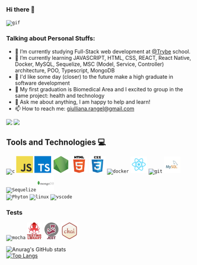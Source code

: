 ### Hi there 👋

<code><img height="100" src="https://media0.giphy.com/media/qT3NpahR7tGnOqqjng/giphy.gif?cid=ecf05e47fwbeu2wu5r3l0iglj8g61mdbyr405fc97uvpqsz0&rid=giphy.gif&ct=s" alt="gif" ></code>

### Talking about Personal Stuffs:

- 🔭 I’m currently studying Full-Stack web development at [@Trybe](https://www.betrybe.com/) school.
- 🌱 I’m currently learning JAVASCRIPT, HTML, CSS, REACT, React Native, Docker, MySQL, Sequelize, MSC (Model, Service, Controller) architecture, POO, Typescript, MongoDB
- 👯 I'd like some day (closer) to the future make a high graduate in software development
- 🤔 My first graduation is Biomedical Area and I excited to group in the same project: health and technology
- 💬 Ask me about anything, I am happy to help and learn!
- 📫 How to reach me: giulliana.rangel@gmail.com
<p align="left">
  <a href="#" alt="Gmail">
  <img src="https://img.shields.io/badge/-Gmail-FF0000?style=flat-square&labelColor=FF0000&logo=gmail&logoColor=white&link=https://mail.google.com/mail/u/0/?tab=rm&ogbl#inbox" /></a>
  <a href="#" alt="Linkedin">
  <img src="https://img.shields.io/badge/-Linkedin-0e76a8?style=flat-square&logo=Linkedin&logoColor=white&link=https://www.linkedin.com/in/giulliana-rangel-dev/" /></a>


## Tools and Technologies :computer:
		   
<code><img height="45" src="https://cdn.iconscout.com/icon/free/png-512/c-programming-569564.png" alt="c"/></code>
<code><img height="45" src="https://raw.githubusercontent.com/github/explore/80688e429a7d4ef2fca1e82350fe8e3517d3494d/topics/javascript/javascript.png" alt="Javascript"/></code>
<code><img height="45" src="https://raw.githubusercontent.com/github/explore/80688e429a7d4ef2fca1e82350fe8e3517d3494d/topics/typescript/typescript.png" alt="Typescript"/></code>
<code><img height="45" src="https://raw.githubusercontent.com/github/explore/80688e429a7d4ef2fca1e82350fe8e3517d3494d/topics/nodejs/nodejs.png" alt="Nodejs"/></code>
<code><img height="45" src="https://raw.githubusercontent.com/github/explore/80688e429a7d4ef2fca1e82350fe8e3517d3494d/topics/html/html.png" alt="HTML5"/></code>
<code><img height="45" src="https://raw.githubusercontent.com/github/explore/80688e429a7d4ef2fca1e82350fe8e3517d3494d/topics/css/css.png" alt="CSS"/></code>
<code><img height="45" src="https://cdn.jsdelivr.net/gh/devicons/devicon/icons/docker/docker-original-wordmark.svg"  alt="docker"/></code>
<code><img height="45" src="https://raw.githubusercontent.com/github/explore/80688e429a7d4ef2fca1e82350fe8e3517d3494d/topics/react/react.png" alt="React"/></code>
<code><img height="45" src="https://cdn.jsdelivr.net/gh/devicons/devicon/icons/github/github-original-wordmark.svg" alt="git"/></code>
<code><img height="45" src="https://raw.githubusercontent.com/github/explore/80688e429a7d4ef2fca1e82350fe8e3517d3494d/topics/mysql/mysql.png" alt="MySQL"/></code>
<code><img height="45" src="https://cdn.jsdelivr.net/gh/devicons/devicon/icons/sequelize/sequelize-plain-wordmark.svg" alt="Sequelize"/></code>
<code><img height="45" src="https://raw.githubusercontent.com/github/explore/80688e429a7d4ef2fca1e82350fe8e3517d3494d/topics/mongodb/mongodb.png" alt="MongoDB"/></code> 	
<code><img height="45" src="https://cdn.jsdelivr.net/gh/devicons/devicon/icons/python/python-original-wordmark.svg" alt="Phyton"/></code>
<code><img height="45" src="https://cdn.jsdelivr.net/gh/devicons/devicon/icons/linux/linux-original.svg" alt="linux"/></code>
<code><img height="45" src="https://cdn.jsdelivr.net/gh/devicons/devicon/icons/vscode/vscode-plain.svg" alt="vscode"/></code>
          
          
	

### Tests
	
<code><img height="45" src="https://cdn.jsdelivr.net/gh/devicons/devicon/icons/mocha/mocha-plain.svg" alt="mocha" /></code>
<code><img height="45" src="https://raw.githubusercontent.com/lucas-de-lima/Lucas-De-Lima/main/assets/png/TestingLibrary.png" alt="mocha" /></code>
<code><img height="45" src="https://raw.githubusercontent.com/lucas-de-lima/Lucas-De-Lima/main/assets/png/jest.png" alt="mocha" /></code>
<code><img height="45" src="https://raw.githubusercontent.com/lucas-de-lima/Lucas-De-Lima/main/assets/png/chai.png" alt="mocha" /></code>

 
 ![Anurag's GitHub stats](https://github-readme-stats.vercel.app/api?username=Giulliana-Rangel&show_icons=true&theme=radical)
 <br>
 [![Top Langs](https://github-readme-stats.vercel.app/api/top-langs/?username=Giulliana-Rangel)](https://github.com/anuraghazra/github-readme-stats)

  

